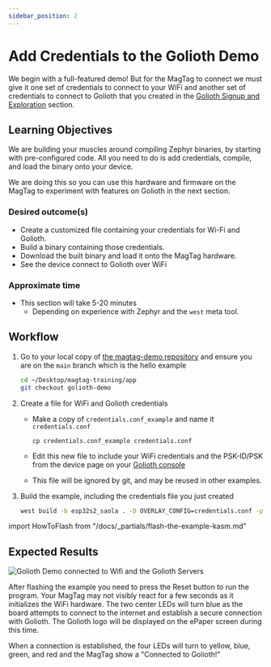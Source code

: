 ```yaml
---
sidebar_position: 2
---
```


# Add Credentials to the Golioth Demo

We begin with a full-featured demo! But for the MagTag to connect we must give
it one set of credentials to connect to your WiFi and another set of credentials
to connect to Golioth that you created in the [Golioth Signup and Exploration](/docs/golioth-intro/signup) section.

## Learning Objectives
We are building your muscles around compiling Zephyr binaries, by starting with pre-configured code. All you need to do is add credentials, compile, and load the binary onto your device. 

We are doing this so you can use this hardware and firmware on the MagTag to experiment with features on Golioth in the next section. 

### Desired outcome(s)
* Create a customized file containing your credentials for Wi-Fi and Golioth.
* Build a binary containing those credentials.
* Download the built binary and load it onto the MagTag hardware.
* See the device connect to Golioth over WiFi
### Approximate time

* This section will take 5-20 minutes
  * Depending on experience with Zephyr and the `west` meta tool.

## Workflow

1. Go to your local copy of [the magtag-demo
   repository](https://github.com/golioth/magtag-demo) and ensure you are on the
   `main` branch which is the hello example

    ```bash
    cd ~/Desktop/magtag-training/app
    git checkout golioth-demo
    ```

2. Create a file for WiFi and Golioth credentials

    * Make a copy of `credentials.conf_example` and name it `credentials.conf`

        ```
        cp credentials.conf_example credentials.conf
        ```

    * Edit this new file to include your WiFi credentials and the PSK-ID/PSK
      from the device page on your [Golioth
      console](https://console.golioth.io/)
    * This file will be ignored by git, and may be reused in other examples.

3. Build the example, including the credentials file you just created

    ```bash
    west build -b esp32s2_saola . -D OVERLAY_CONFIG=credentials.conf -p
    ```

import HowToFlash from "/docs/\_partials/flash-the-example-kasm.md"

<HowToFlash/>

## Expected Results

![Golioth Demo connected to Wifi and the Golioth Servers](assets/magtag-golioth-connected.jpg)

After flashing the example you need to press the Reset button to run the
program. Your MagTag may not visibly react for a few seconds as it initializes
the WiFi hardware. The two center LEDs will turn blue as the board attempts to
connect to the internet and establish a secure connection with Golioth. The
Golioth logo will be displayed on the ePaper screen during this time.

When a connection is established, the four LEDs will turn to yellow, blue,
green, and red and the MagTag show a "Connected to Golioth!"

